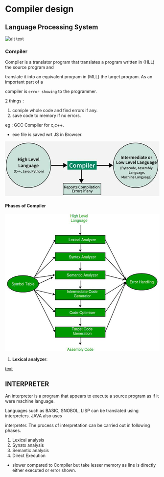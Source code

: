 # Compiler design

##  Language Processing System

![alt text](<Screenshot 2025-02-27 at 5.26.01 PM copy.png>)

### Compiler 

Compiler is a translator program that translates a program written in (HLL) the source program and

translate it into an equivalent program in (MLL) the target program. As an important part of a

compiler is `error showing` to the programmer.

2 things :

1. comiple whole code and find errors if any.
2. save code to memory if no errors.

eg : GCC Compiler for c,c++. 

- exe file is saved wrt JS in Browser.

![alt text](image.png)

#### Phases of Compiler 

![alt text](image-1.png)

1. **Lexical analyzer**: 

[text](lex.md)

## INTERPRETER

An interpreter is a program that appears to execute a source program as if it were machine language.

Languages such as BASIC, SNOBOL, LISP can be translated using interpreters. JAVA also uses

interpreter. The process of interpretation can be carried out in following phases.

1. Lexical analysis
2. Synatx analysis
3. Semantic analysis
4. Direct Execution 

- slower compared to Compiler but take lesser memory as line is directly either executed or error shown.